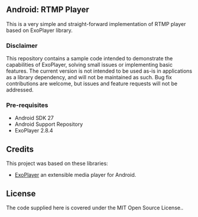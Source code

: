 ## Android: RTMP Player
This is a very simple and straight-forward implementation of RTMP player based on ExoPlayer library.

### Disclaimer

This repository contains a sample code intended to demonstrate the capabilities of ExoPlayer, solving small issues or implementing basic features. The current version is not intended to be used as-is in applications as a library dependency, and will not be maintained as such. Bug fix contributions are welcome, but issues and feature requests will not be addressed.

### Pre-requisites

* Android SDK 27
* Android Support Repository
* ExoPlayer 2.8.4

## Credits

This project was based on these libraries:

- [ExoPlayer][1] an extensible media player for Android.

## License

The code supplied here is covered under the MIT Open Source License..

 [1]: https://github.com/google/ExoPlayer